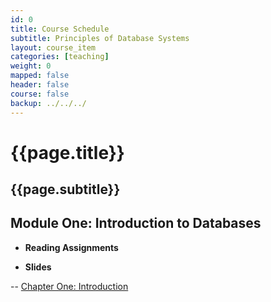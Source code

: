 ```yaml
---
id: 0 
title: Course Schedule
subtitle: Principles of Database Systems 
layout: course_item 
categories: [teaching]
weight: 0
mapped: false
header: false 
course: false 
backup: ../../../
---
```


# {{page.title}}

## {{page.subtitle}}

## Module One: Introduction to Databases

- **Reading Assignments**

- **Slides**

-- <a target="_blank" href ="{{site.baseurl}}teaching/cs380F2014/provide/slides/cs380-chapter1.html">Chapter One: Introduction</a>




